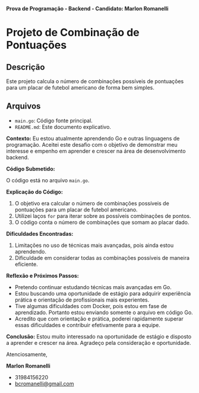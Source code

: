 **Prova de Programação - Backend - Candidato: Marlon Romanelli**

# Projeto de Combinação de Pontuações

## Descrição
Este projeto calcula o número de combinações possíveis de pontuações para um placar de futebol americano de forma bem simples.

## Arquivos
- `main.go`: Código fonte principal.
- `README.md`: Este documento explicativo.

**Contexto:**
Eu estou atualmente aprendendo Go e outras linguagens de programação. Aceitei este desafio com o objetivo de demonstrar meu interesse e empenho em aprender e crescer na área de desenvolvimento backend.

**Código Submetido:**

O código está no arquivo `main.go`.

**Explicação do Código:**
1. O objetivo era calcular o número de combinações possíveis de pontuações para um placar de futebol americano.
2. Utilizei laços `for` para iterar sobre as possíveis combinações de pontos.
3. O código conta o número de combinações que somam ao placar dado.

**Dificuldades Encontradas:**
1. Limitações no uso de técnicas mais avançadas, pois ainda estou aprendendo.
2. Dificuldade em considerar todas as combinações possíveis de maneira eficiente.

**Reflexão e Próximos Passos:**
- Pretendo continuar estudando técnicas mais avançadas em Go.
- Estou buscando uma oportunidade de estágio para adquirir experiência prática e orientação de profissionais mais experientes.
- Tive algumas dificuldades com Docker, pois estou em fase de aprendizado. Portanto estou enviando somente o arquivo em código Go.
- Acredito que com orientação e prática, poderei rapidamente superar essas dificuldades e contribuir efetivamente para a equipe.

**Conclusão:**
Estou muito interessado na oportunidade de estágio e disposto a aprender e crescer na área. Agradeço pela consideração e oportunidade.

Atenciosamente,

**Marlon Romanelli**
- 31984156220
- bcromanelli@gmail.com
